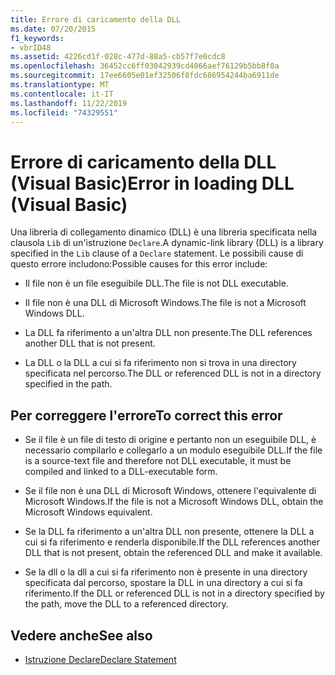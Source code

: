 ```yaml
---
title: Errore di caricamento della DLL
ms.date: 07/20/2015
f1_keywords:
- vbrID48
ms.assetid: 4226cd1f-028c-477d-88a5-cb57f7e0cdc8
ms.openlocfilehash: 36452cc6ff03042939cd4066aef76129b5bb8f0a
ms.sourcegitcommit: 17ee6605e01ef32506f8fdc686954244ba6911de
ms.translationtype: MT
ms.contentlocale: it-IT
ms.lasthandoff: 11/22/2019
ms.locfileid: "74329551"
---
```

# <a name="error-in-loading-dll-visual-basic"></a><span data-ttu-id="b40a5-102">Errore di caricamento della DLL (Visual Basic)</span><span class="sxs-lookup"><span data-stu-id="b40a5-102">Error in loading DLL (Visual Basic)</span></span>
<span data-ttu-id="b40a5-103">Una libreria di collegamento dinamico (DLL) è una libreria specificata nella clausola `Lib` di un'istruzione `Declare`.</span><span class="sxs-lookup"><span data-stu-id="b40a5-103">A dynamic-link library (DLL) is a library specified in the `Lib` clause of a `Declare` statement.</span></span> <span data-ttu-id="b40a5-104">Le possibili cause di questo errore includono:</span><span class="sxs-lookup"><span data-stu-id="b40a5-104">Possible causes for this error include:</span></span>  
  
- <span data-ttu-id="b40a5-105">Il file non è un file eseguibile DLL.</span><span class="sxs-lookup"><span data-stu-id="b40a5-105">The file is not DLL executable.</span></span>  
  
- <span data-ttu-id="b40a5-106">Il file non è una DLL di Microsoft Windows.</span><span class="sxs-lookup"><span data-stu-id="b40a5-106">The file is not a Microsoft Windows DLL.</span></span>  
  
- <span data-ttu-id="b40a5-107">La DLL fa riferimento a un'altra DLL non presente.</span><span class="sxs-lookup"><span data-stu-id="b40a5-107">The DLL references another DLL that is not present.</span></span>  
  
- <span data-ttu-id="b40a5-108">La DLL o la DLL a cui si fa riferimento non si trova in una directory specificata nel percorso.</span><span class="sxs-lookup"><span data-stu-id="b40a5-108">The DLL or referenced DLL is not in a directory specified in the path.</span></span>  
  
## <a name="to-correct-this-error"></a><span data-ttu-id="b40a5-109">Per correggere l'errore</span><span class="sxs-lookup"><span data-stu-id="b40a5-109">To correct this error</span></span>  
  
- <span data-ttu-id="b40a5-110">Se il file è un file di testo di origine e pertanto non un eseguibile DLL, è necessario compilarlo e collegarlo a un modulo eseguibile DLL.</span><span class="sxs-lookup"><span data-stu-id="b40a5-110">If the file is a source-text file and therefore not DLL executable, it must be compiled and linked to a DLL-executable form.</span></span>  
  
- <span data-ttu-id="b40a5-111">Se il file non è una DLL di Microsoft Windows, ottenere l'equivalente di Microsoft Windows.</span><span class="sxs-lookup"><span data-stu-id="b40a5-111">If the file is not a Microsoft Windows DLL, obtain the Microsoft Windows equivalent.</span></span>  
  
- <span data-ttu-id="b40a5-112">Se la DLL fa riferimento a un'altra DLL non presente, ottenere la DLL a cui si fa riferimento e renderla disponibile.</span><span class="sxs-lookup"><span data-stu-id="b40a5-112">If the DLL references another DLL that is not present, obtain the referenced DLL and make it available.</span></span>  
  
- <span data-ttu-id="b40a5-113">Se la dll o la dll a cui si fa riferimento non è presente in una directory specificata dal percorso, spostare la DLL in una directory a cui si fa riferimento.</span><span class="sxs-lookup"><span data-stu-id="b40a5-113">If the DLL or referenced DLL is not in a directory specified by the path, move the DLL to a referenced directory.</span></span>  
  
## <a name="see-also"></a><span data-ttu-id="b40a5-114">Vedere anche</span><span class="sxs-lookup"><span data-stu-id="b40a5-114">See also</span></span>

- [<span data-ttu-id="b40a5-115">Istruzione Declare</span><span class="sxs-lookup"><span data-stu-id="b40a5-115">Declare Statement</span></span>](../../../visual-basic/language-reference/statements/declare-statement.md)
